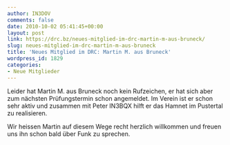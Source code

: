 ```yaml
---
author: IN3DOV
comments: false
date: 2010-10-02 05:41:45+00:00
layout: post
link: https://drc.bz/neues-mitglied-im-drc-martin-m-aus-bruneck/
slug: neues-mitglied-im-drc-martin-m-aus-bruneck
title: 'Neues Mitglied im DRC: Martin M. aus Bruneck'
wordpress_id: 1829
categories:
- Neue Mitglieder
---
```


Leider hat Martin M. aus Bruneck noch kein Rufzeichen, er hat sich aber zum nächsten Prüfungstermin schon angemeldet. Im Verein ist er schon sehr aktiv und zusammen mit Peter IN3BQX hilft er das Hamnet im Pustertal zu realisieren.

Wir heissen Martin auf diesem Wege recht herzlich willkommen und freuen uns ihn schon bald über Funk zu sprechen.
